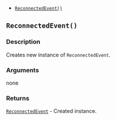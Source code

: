 * [`ReconnectedEvent()`](#ReconnectedEvent)

<a name="ReconnectedEvent"></a>
## `ReconnectedEvent()`

### Description
Creates new instance of `ReconnectedEvent`.

### Arguments
none

### Returns
[`ReconnectedEvent`](./ReconnectedEvent.md) - Created instance.